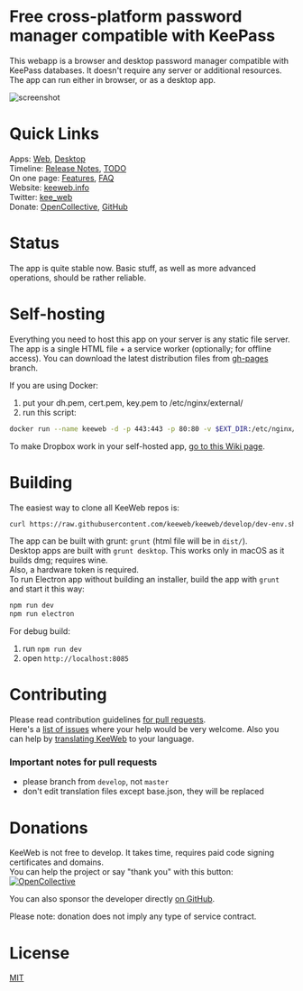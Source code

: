 # Free cross-platform password manager compatible with KeePass

This webapp is a browser and desktop password manager compatible with KeePass databases. It doesn't require any server or additional resources.
The app can run either in browser, or as a desktop app.

![screenshot](img/screenshot.png)

# Quick Links

Apps: [Web](https://app.keeweb.info/), [Desktop](https://github.com/keeweb/keeweb/releases/latest)  
Timeline: [Release Notes](release-notes.md), [TODO](https://github.com/keeweb/keeweb/wiki/TODO)  
On one page: [Features](https://keeweb.info/#features), [FAQ](https://github.com/keeweb/keeweb/wiki/FAQ)  
Website: [keeweb.info](https://keeweb.info)  
Twitter: [kee_web](https://twitter.com/kee_web)  
Donate: [OpenCollective](https://opencollective.com/keeweb#support), [GitHub](https://github.com/sponsors/antelle)  

# Status

The app is quite stable now. Basic stuff, as well as more advanced operations, should be rather reliable.

# Self-hosting

Everything you need to host this app on your server is any static file server. The app is a single HTML file + a service worker (optionally; for offline access).
You can download the latest distribution files from [gh-pages](https://github.com/cyosp/keeweb/archive/gh-pages.zip) branch.  

If you are using Docker:

1. put your dh.pem, cert.pem, key.pem to /etc/nginx/external/ 
2. run this script:
```bash
docker run --name keeweb -d -p 443:443 -p 80:80 -v $EXT_DIR:/etc/nginx/external/ antelle/keeweb
```

To make Dropbox work in your self-hosted app, [go to this Wiki page](https://github.com/keeweb/keeweb/wiki/Dropbox-and-GDrive).

# Building

The easiest way to clone all KeeWeb repos is:
```bash
curl https://raw.githubusercontent.com/keeweb/keeweb/develop/dev-env.sh | bash -
```

The app can be built with grunt: `grunt` (html file will be in `dist/`).    
Desktop apps are built with `grunt desktop`. This works only in macOS as it builds dmg; requires wine.  
Also, a hardware token is required.  
To run Electron app without building an installer, build the app with `grunt` and start it this way:
```bash
npm run dev
npm run electron
```

For debug build:

1. run `npm run dev`
2. open `http://localhost:8085`

# Contributing

Please read contribution guidelines [for pull requests](.github/PULL_REQUEST_TEMPLATE.md).  
Here's a [list of issues](https://github.com/keeweb/keeweb/labels/help%20wanted) where your help would be very welcome.
Also you can help by [translating KeeWeb](https://keeweb.oneskyapp.com) to your language.  

### Important notes for pull requests

- please branch from `develop`, not `master`
- don't edit translation files except base.json, they will be replaced

# Donations

KeeWeb is not free to develop. It takes time, requires paid code signing certificates and domains.  
You can help the project or say "thank you" with this button:  
[<img src="https://opencollective.com/keeweb/tiers/backer.svg?avatarHeight=42&width=880" alt="OpenCollective">](https://opencollective.com/keeweb#support)

You can also sponsor the developer directly [on GitHub](https://github.com/sponsors/antelle).  

Please note: donation does not imply any type of service contract.  


# License

[MIT](https://github.com/keeweb/keeweb/blob/master/LICENSE)
